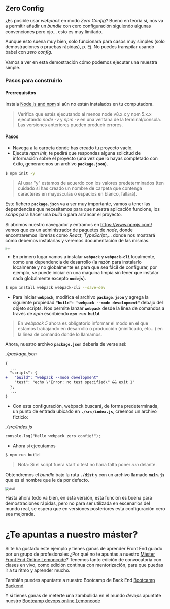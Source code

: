 ## Zero Config

¿Es posible usar _webpack_ en modo _Zero Config_? Bueno en teoría sí, nos va a permitir añadir un _bundle_ con cero configuración siguiendo algunas convenciones pero ojo... esto es muy limitado.

Aunque esto suena muy bien, solo funcionará para casos muy simples (solo demostraciones o pruebas rápidas), p. Ej. No puedes transpilar usando babel con _zero config_.

Vamos a ver en esta demostración cómo podemos ejecutar una muestra simple.

### Pasos para construirlo

#### Prerrequisitos

Instala [Node.js and npm](https://nodejs.org/en/) si aún no están instalados en tu computadora.

> Verifica que estés ejecutando al menos node v8.x.x y npm 5.x.x ejecutando _node -v_ y _npm -v_ en una ventana de la terminal/consola. Las versiones anteriores pueden producir errores.

#### Pasos

- Navega a la carpeta donde has creado tu proyecto vacío.
- Ejecuta _npm init_, te pedirá que respondas alguna solicitud de información sobre el proyecto (una vez que lo hayas completado con éxito, generaremos un archivo **`package.json`**).

```bash
$ npm init -y
```

> Al usar "y" estamos de acuerdo con los valores predeterminados (ten cuidado si has creado un nombre de carpeta que contenga caracteres en mayúsculas o espacios en blanco, fallará).

Este fichero **`package.json`** va a ser muy importante, vamos a tener las dependencias que necesitamos para que nuestra aplicación funcione, los _scrips_ para hacer una _build_ o para arrancar el proyecto.

Si abrimos nuestro navegador y entramos en https://www.npmjs.com/ vemos que es un administrador de paquetes de _node_, donde encontraremos librerías como _React_, _TypeScript_,... donde nos mostrará cómo debemos instalarlas y veremos documentación de las mismas.

<img src="./content/npm.PNG" alt="npm" style="zoom: 33%;" />

- En primero lugar vamos a instalar **`webpack`** y **`webpack-cli`** localmente, como una dependencia de desarrollo (la razón para instalarlo localmente y no globalmente es para que sea fácil de configurar, por ejemplo, se puede iniciar en una máquina limpia sin tener que instalar nada globalmente excepto **`nodejs`**).

```bash
$ npm install webpack webpack-cli --save-dev
```

- Para iniciar **`webpack`**, modifica el archivo **`package.json`** y agrega la siguiente propiedad **`"build": "webpack --mode development"`** debajo del objeto scripts. Nos permite lanzar **`webpack`** desde la línea de comandos a través de _npm_ escribiendo **`npm run build`**.

> En _webpack 5_ ahora es obligatorio informar el modo en el que estamos trabajando en desarrollo o producción (minificado, etc...) en la línea de comando donde lo llamamos.

Ahora, nuestro archivo **`package.json`** debería de verse así:

_./package.json_

```diff
{
  ...
  "scripts": {
+   "build": "webpack --mode development"
    "test": "echo \"Error: no test specified\" && exit 1"
  },
  ...
}
```

- Con esta configuración, webpack buscará, de forma predeterminada, un punto de entrada ubicado en **`./src/index.js`**, creemos un archivo ficticio:

_./src/index.js_

```tsx
console.log("Hello webpack zero config!");
```

- Ahora si ejecutamos

```bash
$ npm run build
```

> Nota: Si el script fuera start o test no haría falta poner _run_ delante.

Obtendremos el _bundle_ bajo la ruta **`./dist`** y con un archivo llamado **`main.js`** que es el nombre que le da por defecto.

<img src="./content/dist1.png" alt="dist1" style="zoom:67%;" />

Hasta ahora todo va bien, en esta versión, esta función es buena para demostraciones rápidas, pero no para ser utilizada en escenarios del mundo real, se espera que en versiones posteriores esta configuración cero sea mejorada.

# ¿Te apuntas a nuestro máster?

Si te ha gustado este ejemplo y tienes ganas de aprender Front End
guiado por un grupo de profesionales ¿Por qué no te apuntas a
nuestro [Máster Front End Online Lemoncode](https://lemoncode.net/master-frontend#inicio-banner)? Tenemos tanto edición de convocatoria
con clases en vivo, como edición continua con mentorización, para
que puedas ir a tu ritmo y aprender mucho.

También puedes apuntarte a nuestro Bootcamp de Back End [Bootcamp Backend](https://lemoncode.net/bootcamp-backend#inicio-banner)

Y si tienes ganas de meterte una zambullida en el mundo _devops_
apuntate nuestro [Bootcamp devops online Lemoncode](https://lemoncode.net/bootcamp-devops#bootcamp-devops/inicio)
